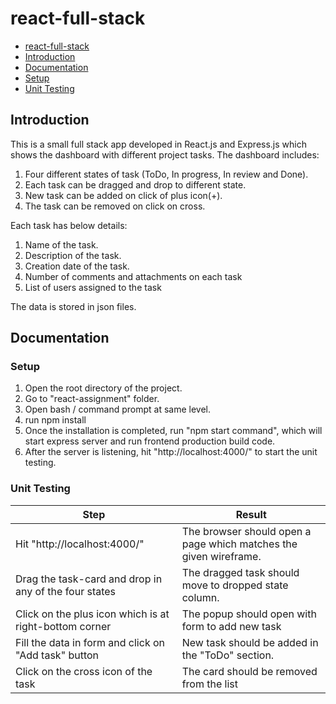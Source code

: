 # react-full-stack

- [react-full-stack](#react-full-stack)
- [Introduction](#introduction)
- [Documentation](#documentation)
- [Setup](#Setup)
- [Unit Testing](#installation-guide)

## Introduction
This is a small full stack app developed in React.js and Express.js which shows the dashboard with different project tasks. The dashboard includes:

1. Four different states of task (ToDo, In progress, In review and Done).
2. Each task can be dragged and drop to different state.
3. New task can be added on click of plus icon(+).
4. The task can be removed on click on cross.

Each task has below details: 

1. Name of the task.
2. Description of the task.
3. Creation date of the task.
4. Number of comments and attachments on each task
5. List of users assigned to the task

The data is stored in json files.

## Documentation

### Setup
1. Open the root directory of the project.
2. Go to "react-assignment" folder.
3. Open bash / command prompt at same level.
4. run npm install
5. Once the installation is completed, run "npm start command", which will start express server and run frontend production build code.
6. After the server is listening, hit "http://localhost:4000/" to start the unit testing.


### Unit Testing

| Step | Result |
|------------------------------------------------------------------------------ |-------------------------------------------------------------------------- |
| Hit "http://localhost:4000/" | The browser should open a page which matches the given wireframe. |
| Drag the task-card and drop in any of the four states | The dragged task should move to dropped state column. |
| Click on the plus icon which is at right-bottom corner | The popup should open with form to add new task |
| Fill the data in form and click on "Add task" button | New task should be added in the "ToDo" section. |
| Click on the cross icon of the task | The card should be removed from the list |
